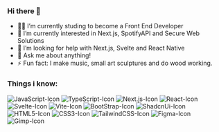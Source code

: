 ### Hi there 👋

- 👨‍💻 I’m currently studing to become a Front End Developer
- 🌱 I’m currently interested in Next.js, SpotifyAPI and Secure Web Solutions
- 🤔 I’m looking for help with Next.js, Svelte and React Native
- 💬 Ask me about anything!
- ⚡ Fun fact: I make music, small art sculptures and do wood working.

### Things i know: 
![JavaScript-Icon](https://img.shields.io/badge/JavaScript-323330?style=for-the-badge&logo=javascript&logoColor=F7DF1E)
![TypeScript-Icon](https://img.shields.io/badge/TypeScript-007ACC?style=for-the-badge&logo=typescript&logoColor=white)
![Next.js-Icon](https://img.shields.io/badge/next%20js-000000?style=for-the-badge&logo=nextdotjs&logoColor=white)
![React-Icon](https://img.shields.io/badge/React-20232A?style=for-the-badge&logo=react&logoColor=61DAFB)
![Svelte-Icon](https://img.shields.io/badge/Svelte-4A4A55?style=for-the-badge&logo=svelte&logoColor=FF3E00)
![Vite-Icon](https://img.shields.io/badge/Vite-B73BFE?style=for-the-badge&logo=vite&logoColor=FFD62E)
![BootStrap-Icon](https://img.shields.io/badge/Bootstrap-563D7C?style=for-the-badge&logo=bootstrap&logoColor=white)
![ShadcnUi-Icon](https://img.shields.io/badge/shadcn%2Fui-000000?style=for-the-badge&logo=shadcnui&logoColor=white)
![HTML5-Icon](https://img.shields.io/badge/HTML5-E34F26?style=for-the-badge&logo=html5&logoColor=white)
![CSS3-Icon](https://img.shields.io/badge/CSS3-1572B6?style=for-the-badge&logo=css3&logoColor=white)
![TailwindCSS-Icon](https://img.shields.io/badge/Tailwind_CSS-38B2AC?style=for-the-badge&logo=tailwind-css&logoColor=white)
![Figma-Icon](https://img.shields.io/badge/Figma-F24E1E?style=for-the-badge&logo=figma&logoColor=white)
![Gimp-Icon](https://img.shields.io/badge/gimp-5C5543?style=for-the-badge&logo=gimp&logoColor=white
)
